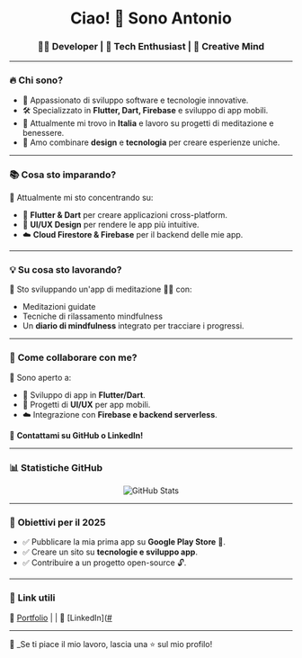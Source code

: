 <h1 align="center">Ciao! 👋 Sono Antonio</h1>
<h3 align="center">👨‍💻 Developer | 🚀 Tech Enthusiast | 🎨 Creative Mind</h3>

---

### 🔥 **Chi sono?**
- 🎯 Appassionato di sviluppo software e tecnologie innovative.
- 🛠️ Specializzato in **Flutter, Dart, Firebase** e sviluppo di app mobili.
- 📍 Attualmente mi trovo in **Italia** e lavoro su progetti di meditazione e benessere.
- 🎨 Amo combinare **design** e **tecnologia** per creare esperienze uniche.

---

### 📚 **Cosa sto imparando?**
📌 Attualmente mi sto concentrando su:
- 📱 **Flutter & Dart** per creare applicazioni cross-platform.
- 🎨 **UI/UX Design** per rendere le app più intuitive.
- ☁️ **Cloud Firestore & Firebase** per il backend delle mie app.

---

### 💡 **Su cosa sto lavorando?**
🔧 Sto sviluppando un'app di meditazione  🧘‍♂️ con:
- Meditazioni guidate  
- Tecniche di rilassamento mindfulness
- Un **diario di mindfulness** integrato per tracciare i progressi.

---

### 🤝 **Come collaborare con me?**
💬 Sono aperto a:
- 📱 Sviluppo di app in **Flutter/Dart**.
- 🎨 Progetti di **UI/UX** per app mobili.
- ☁️ Integrazione con **Firebase e backend serverless**.

📩 **Contattami su GitHub o LinkedIn!**

---

### 📊 **Statistiche GitHub**
<p align="center">
  <img src="https://github-readme-stats.vercel.app/api?username=junto88&show_icons=true&theme=dracula" alt="GitHub Stats" />
</p>

---

### 🎯 **Obiettivi per il 2025**
- ✅ Pubblicare la mia prima app su **Google Play Store** 📱.
- ✅ Creare un sito su **tecnologie e sviluppo app**.
- ✅ Contribuire a un progetto open-source 🔓.

---

### 🚀 **Link utili**
📌 [Portfolio](#) | | 💼 [LinkedIn]([#](https://www.linkedin.com/in/antonio-mazzaro-180570333/)

---
🚀 _Se ti piace il mio lavoro, lascia una ⭐ sul mio profilo!
